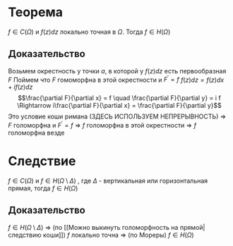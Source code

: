 # Теорема
$f \in C(\Omega)$ и $f(z) dz$ локально точная в $\Omega$. Тогда $f \in H(\Omega)$ 
## Доказательство
Возьмем окрестность у точки $a$, в которой у $f(z) dz$ есть первообразная $F$
Поймем что $F$ гомоморфна в этой окрестности и $F^\prime = f$ 
$f(z) dz = f(z) dx + if(z) dz$
$$\frac{\partial F}{\partial x} = f \quad \frac{\partial F}{\partial y} = i f \Rightarrow i\frac{\partial F}{\partial x} = \frac{\partial F}{\partial y}$$
Это условие коши римана (ЗДЕСЬ ИСПОЛЬЗУЕМ НЕПРЕРЫВНОСТЬ) $\Rightarrow$ $F$ голоморфна и $F^\prime = f$ $\Rightarrow$ $f$ голоморфна в этой окрестности $\Rightarrow$ $f$ голоморфна везде
# Следствие
$f \in C(\Omega)$ и $f \in H(\Omega \setminus \Delta)$ , где $\Delta$ - вертикальная или горизонтальная прямая, тогда $f \in H(\Omega)$
## Доказательство
$f \in H(\Omega \setminus \Delta)$ $\Rightarrow$ (по [[Можно выкинуть голоморфность на прямой|следствию коши]]) $f$ локально точна $\Rightarrow$ (по Мореры) $f \in H(\Omega)$  
